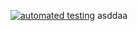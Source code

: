 [![automated testing](https://github.com/ChristopherTYoung/ZasDasApp/actions/workflows/automatedtests.yml/badge.svg)](https://github.com/ChristopherTYoung/ZasDasApp/actions/workflows/automatedtests.yml)
asddaa
